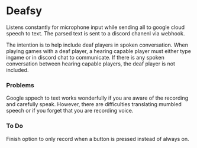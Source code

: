 # Deafsy
Listens constantly for microphone input while sending all to google cloud speech to text. The parsed text is sent to a discord chanenl via webhook.  

The intention is to help include deaf players in spoken conversation.  When playing games with a deaf player, a hearing capable player must either type ingame or in discord chat to communicate.  If there is any spoken conversation between hearing capable players, the deaf player is not included.  

### Problems
Google sppech to text works wonderfully if you are aware of the recording and carefully speak.  However, there are difficulties translating mumbled speech or if you forget that you are recording voice.

### To Do
Finish option to only record when a button is pressed instead of always on.
